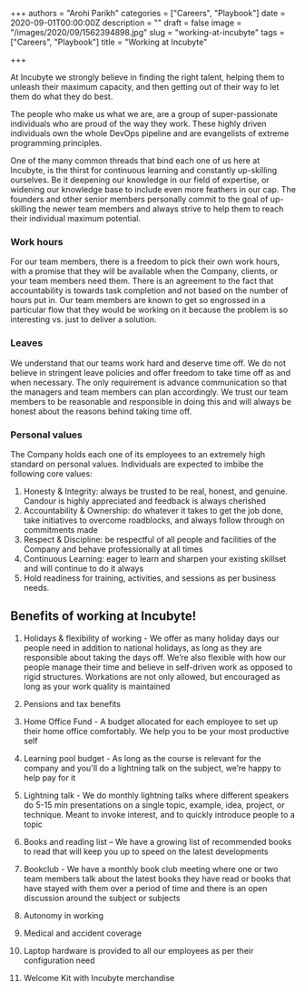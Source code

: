 +++
authors = "Arohi Parikh"
categories = ["Careers", "Playbook"]
date = 2020-09-01T00:00:00Z
description = ""
draft = false
image = "/images/2020/09/1562394898.jpg"
slug = "working-at-incubyte"
tags = ["Careers", "Playbook"]
title = "Working at Incubyte"

+++


At Incubyte we strongly believe in finding the right talent, helping them to unleash their maximum capacity, and then getting out of their way to let them do what they do best.

The people who make us what we are, are a group of super-passionate individuals who are proud of the way they work. These highly driven individuals own the whole DevOps pipeline and are evangelists of extreme programming principles.

One of the many common threads that bind each one of us here at Incubyte, is the thirst for continuous learning and constantly up-skilling ourselves. Be it deepening our knowledge in our field of expertise, or widening our knowledge base to include even more feathers in our cap. The founders and other senior members personally commit to the goal of up-skilling the newer team members and always strive to help them to reach their individual maximum potential.

### Work hours

For our team members, there is a freedom to pick their own work hours, with a promise that they will be available when the Company, clients, or your team members need them. There is an agreement to the fact that accountability is towards task completion and not based on the number of hours put in. Our team members are known to get so engrossed in a particular flow that they would be working on it because the problem is so interesting vs. just to deliver a solution.

### Leaves

We understand that our teams work hard and deserve time off. We do not believe in stringent leave policies and offer freedom to take time off as and when necessary. The only requirement is advance communication so that the managers and team members can plan accordingly. We trust our team members to be reasonable and responsible in doing this and will always be honest about the reasons behind taking time off.

### Personal values

The Company holds each one of its employees to an extremely high standard on personal values. Individuals are expected to imbibe the following core values:

1. Honesty & Integrity: always be trusted to be real, honest, and genuine. Candour is highly appreciated and feedback is always cherished
2. Accountability & Ownership: do whatever it takes to get the job done, take initiatives to overcome roadblocks, and always follow through on commitments made
3. Respect & Discipline: be respectful of all people and facilities of the Company and behave professionally at all times
4. Continuous Learning: eager to learn and sharpen your existing skillset and will continue to do it always
5. Hold readiness for training, activities, and sessions as per business needs.

## Benefits of working at Incubyte!

1. Holidays & flexibility of working - We offer as many holiday days our people need in addition to national holidays, as long as they are responsible about taking the days off. We’re also flexible with how our people manage their time and believe in self-driven work as opposed to rigid structures. Workations are not only allowed, but encouraged as long as your work quality is maintained

2. Pensions and tax benefits

3. Home Office Fund - A budget allocated for each employee to set up their home office comfortably. We help you to be your most productive self

4. Learning pool budget - As long as the course is relevant for the company and you'll do a lightning talk on the subject, we’re happy to help pay for it

5. Lightning talk - We do monthly lightning talks where different speakers do 5-15 min presentations on a single topic, example, idea, project, or technique. Meant to invoke interest, and to quickly introduce people to a topic

6. Books and reading list – We have a growing list of recommended books to read that will keep you up to speed on the latest developments

7. Bookclub - We have a monthly book club meeting where one or two team members talk about the latest books they have read or books that have stayed with them over a period of time and there is an open discussion around the subject or subjects

8. Autonomy in working

9. Medical and accident coverage

10. Laptop hardware is provided to all our employees as per their configuration need

11. Welcome Kit with Incubyte merchandise

